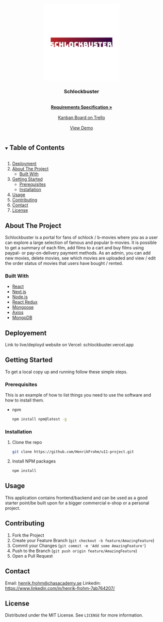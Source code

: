 <!-- PROJECT LOGO -->
<br />
<p align="center">
  <a href="https://github.com/HenrikFrohm/schlockbuster">
    <img src="public/img/logo.png" alt="Logo" width="250" height="250">
  </a>

  <h3 align="center">Schlockbuster</h3>

  <p align="center">
    <br />
    <a href="https://docs.google.com/document/d/1yhfiuTKfEEc105sXIp1W1V0X1HR-S-C2/edit?usp=sharing&ouid=116450704019366372650&rtpof=true&sd=true"><strong>
     Requirements Specification »</strong></a>
    <br />
    <br />
    <a href="https://trello.com/invite/b/2rM8Q815/49ccd612f19a54c9d314fe54a953b0ec/schlockbuster">Kanban Board on Trello</a>
    <br />
    <br />
    <a href="schlockbuster.vercel.app">View Demo</a>

  </p>
</p>



<!-- TABLE OF CONTENTS -->
<details open="open">
  <summary><h2 style="display: inline-block">Table of Contents</h2></summary>
  <ol>
    <li><a href="#deployment">Deployment</a></li>
    <li>
      <a href="#about-the-project">About The Project</a>
      <ul>
        <li><a href="#built-with">Built With</a></li>
      </ul>
    </li>
    <li>
      <a href="#getting-started">Getting Started</a>
      <ul>
        <li><a href="#prerequisites">Prerequisites</a></li>
        <li><a href="#installation">Installation</a></li>
      </ul>
    </li>
    <li><a href="#usage">Usage</a></li>
    <li><a href="#contributing">Contributing</a></li>
    <li><a href="#contact">Contact</a></li>
    <li><a href="#https://github.com/HenrikFrohm/u11-project/blob/master/LICENSE.md">License</a></li>
  </ol>
</details>


<!-- ABOUT THE PROJECT -->
## About The Project

Schlockbuster is a portal for fans of schlock / b-movies where you as a user can explore a large selection of famous and popular b-movies. It is possible to get a summary of each film, add films to a cart and buy films using paypal- or pay-on-delivery payment methods. As an admin, you can add new movies, delete movies, see which movies are uploaded and view / edit the order status of movies that users have bought / rented.

### Built With

* [React]()
* [Next.js]()
* [Node.js]()
* [React Redux]()
* [Mongoose]()
* [Axios]()
* [MongoDB]()

<!-- DEPLOYMENT -->
## Deployement

Link to live/deployd website on Vercel: 
schlockbuster.vercel.app

<!-- GETTING STARTED -->
## Getting Started

To get a local copy up and running follow these simple steps.

### Prerequisites

This is an example of how to list things you need to use the software and how to install them.
* npm
  ```sh
  npm install npm@latest -g
  ```

### Installation

1. Clone the repo
   ```sh
   git clone https://github.com/HenrikFrohm/u11-project.git
   ```
2. Install NPM packages
   ```sh
   npm install
   ```

<!-- USAGE EXAMPLES -->
## Usage

This application contains frontend/backend and can be used as a good starter point/be built upon for a bigger commercial e-shop or a personal project.

<!-- CONTRIBUTING -->
## Contributing

1. Fork the Project
2. Create your Feature Branch (`git checkout -b feature/AmazingFeature`)
3. Commit your Changes (`git commit -m 'Add some AmazingFeature'`)
4. Push to the Branch (`git push origin feature/AmazingFeature`)
5. Open a Pull Request

<!-- CONTACT -->
## Contact

Email: henrik.frohm@chasacademy.se
Linkedin: https://www.linkedin.com/in/henrik-frohm-7ab764207/

<!-- LICENSE -->
## License

Distributed under the MIT License. See `LICENSE` for more information.

